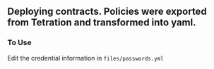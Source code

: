 ## Deploying contracts. Policies were exported from Tetration and transformed into yaml.

### To Use
Edit the credential information in `files/passwords.yml`